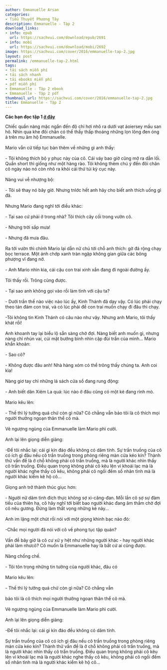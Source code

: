 ```yaml
---
author: Emmanuelle Arsan
categories:
- Tiểu Thuyết Phương Tây
description: Emmanuelle - Tập 2
download_links:
- info: epub
  url: https://sachvui.com/download/epub/2691
- info: mobi
  url: https://sachvui.com/download/mobi/2692
image: https://sachvui.com/cover/2016/emmanuelle-tap-2.jpg
layout: post
permalink: /emmanuelle-tap-2.html
tags:
- tải sách miễn phí
- tải sách nhanh
- tải ebooks miễn phí
- pdf miễn phí
- Emmanuelle - Tập 2 ebook
- Emmanuelle - Tập 2 pdf
thumbnail_url: https://sachvui.com/cover/2016/emmanuelle-tap-2.jpg
title: Emmanuelle - Tập 2
---
```


 <div class="item-desc text-justify"> <p><strong>Các bạn đọc tập 1 <a href="https://sachvui.com/ebook/emmanuelle-tap-1-emmanuelle-arsan.1439.html">ở đây</a></strong></p><p>Chiếc quần nàng mặc ngắn đến độ chỉ hơi nhô ra dưới vạt áoiersey mầu san hô. Nhìn qua khe đôi chân có thể thấy thấp thoáng những lọn lông đen óng ả trên mu âm hộ Emmanuelle. <br><br>Mario vẫn cứ tiếp tục bàn thêm về những gì anh thấy:<br><br>- Tôi không thích bộ y phục này của cô. Cái váy bao giờ cũng mở ra dẫn lối. Quần short thì giống như một hàng rào. Tôi không thèm chú ý đến đôi chân cô ngày nào nó còn nhô ra khỏi cái thứ túi kỳ cục này. <br><br>Nàng vui vễ nhượng bộ: <br><br>- Tôi sẽ thay nó bây giờ. Nhưng tnlớc hết anh hãy cho biết anh thích uống gì đã.<br><br>Nhưng Mario đang nghĩ tới điều khác: <br><br>- Tại sao cứ phải ở trong nhà? Tôi thích cây cối trong vườn cô.<br><br>- Nhưng trời sắp mưa!<br><br>- Nhưng đã mưa đâu. <br><br>Ra tới vườn thì chính Mario lại dẫn nữ chủ tới chỗ anh thích: gờ đá rộng chạy bọc terrace. Một ánh chớp xanh tràn ngập không gian giữa các bông phượng vĩ đang nở.<br><br>- Anh Mario nhìn kìa, cái cậu con trai xinh xắn đang đi ngoài đường ấy.<br><br>Tôi thấy rồi. Trông cũng được.<br><br>- Tại sao anh không gọi vào rồi làm tình với cậu ta?<br><br>- Dưới trần thế nào việc nào lúc ấy, Kinh Thánh đã dạy vậy. Có lúc phải chạy theo tán đám con trai, và có lúc phải để con trai muốn chạy đi đâu thì chạy.<br><br>-Tôi không tin Kinh Thánh có câu nào như vậy. Nhưng anh Mario, tôi thấy khát rồi!<br><br>Anh khoanh tay lại biểu lộ sẵn sàng chờ đợi. Nàng biết anh muốn gì, nhưng nàng chỉ nhún vai, cúi mặt bướng bỉnh nhìn cặp đùi trần của mình... Mario khẩn khoản:<br><br>- Sao cô? <br><br>- Không được đâu anh! Nhà hàng xóm có thể trông thấy chúng ta. Anh coi kìa!<br><br>Nàng giơ tay chỉ những lá sách cửa sổ đang rung động:<br><br>- Anh biết dân Xiêm La quá: lúc nào ở đâu cũng có một kẻ đang rình mò.<br><br>Mario kêu lên:<br><br>- Thế thì lý tưởng quá chứ còn gì nữa? Cô chẳng vẫn bảo tôi là cô thích mọi người thưởng ngoạn thân thể cô mà.<br><br>Vẻ ngượng ngùng của Emmanuelle làm Mario phì cười.<br><br>Anh lại lên giọng diễn giảng:<br><br>-Để tôi nhắc lại: cái gì kín đáo đều không có dâm tính. Sự trần truồng của cô có ích gì đâu nếu cô trần truồng trong phòng riêng màn cửa kéo kín? Thành thử vấn đề là ở chỗ không phải cô trần truồng, mà là người khác nhìn thấy cô trần truồng. Điều quan trọng không phải cô kêu lên vì khoái lạc mà là người khác nghe thấy cô kêu, không phải cô ngồi đếm số nhân tình mà là người khác kiểm kê hộ cô...<br><br>Giọng anh trở thành thúc giục hơn:<br><br>- Người nữ dâm tình đích thực không sợ xì-căng-đan. Mỗi lần cô sợ sự đàm tiếu của thiên hạ, cô hãy nghĩ tới biết bao người khác đang âm thầm chờ đợi cô nêu gương. Đừng làm thất vọng những kẻ này...<br><br>Anh im lặng một chút rồi nói với một giọng khinh bạc nào đó:<br><br>-Chắc mọi người đã nói với cô về phong tục tập quán?<br><br>Vấn đề bây giờ là cô cư xử y hệt như những người khác - hay người khác phải làm nhưcô? Cô muốn là Emmanuelle hay là bất cứ ai cũng được.<br><br>Nàng chống chế.<br><br>- Tôi tôn trọng những tin tưởng của người khác, đâu có<br><br>Mario kêu lên:<br><br>- Thế thì lý tưởng quá chứ còn gì nữa? Cô chẳng vẫn<br><br>bảo tôi là cô thích mọi người thưởng ngoạn thân thể cô mà.<br><br>Vẻ ngượng ngùng của Emmanuelle làm Mario phì cười.<br><br>Anh lại lên giọng diễn giảng:<br><br>-Để tôi nhắc lại: cái gì kín đáo đều không có dâm tính.<br><br>Sự trần truồng của cô có ích gì đâu nếu cô trần truồng trong phòng riêng màn cửa kéo kín? Thành thử vấn đề là ở chỗ không phải cô trần truồng, mà là người khác nhìn thấy cô trần truồng. Điều quan trọng không phải cô kêu lên vì khoái lạc mà là người khác nghe thấy cô kêu, không phải cô ngồi đếm số nhân tình mà là người khác kiểm kê hộ cô... <br> </p> </div>